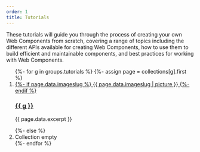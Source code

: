 ```yaml
---
order: 1
title: Tutorials
---
```


These tutorials will guide you through the process of creating your own Web Components from scratch, covering a range of
topics including the different APIs available for creating Web Components, how to use them to build efficient and
maintainable components, and best practices for working with Web Components.

<ol class="tutorials-listing">
{%- for g in groups.tutorials %}
  {%- assign page = collections[g].first %}
  <li>
    <a href="{{ page.url }}">
      {%- if page.data.imageslug %}
      {{ page.data.imageslug | picture }}
      {%- endif %}
    </a>
    <h3><a href="{{ page.url }}">{{ g }}</a></h3>
    <p>{{ page.data.excerpt }}</p>
  </li>
{%- else %}
  <li>Collection empty</li>
{%- endfor %}
</ol>
